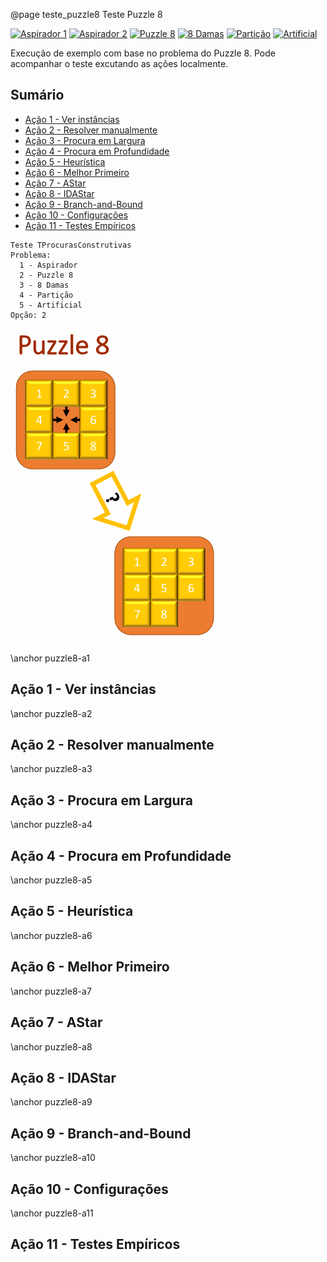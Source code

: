 @page teste_puzzle8 Teste Puzzle 8

[![Aspirador 1](https://img.shields.io/badge/Aspirador-1)](teste_aspirador1.html)
[![Aspirador 2](https://img.shields.io/badge/Aspirador-2)](teste_aspirador2.html)
[![Puzzle 8](https://img.shields.io/badge/Puzzle-8)](teste_puzzle8.html)
[![8 Damas](https://img.shields.io/badge/8-Damas)](teste_8damas.html)
[![Partição](https://img.shields.io/badge/Partição)](teste_particao.html)
[![Artificial](https://img.shields.io/badge/Artificial)](teste_artificial.html)



Execução de exemplo com base no problema do Puzzle 8. Pode acompanhar o teste excutando as ações localmente.

## Sumário

- [Ação 1 - Ver instâncias](#puzzle8-a1)
- [Ação 2 - Resolver manualmente](#puzzle8-a2)
- [Ação 3 - Procura em Largura](#puzzle8-a3)
- [Ação 4 - Procura em Profundidade](#puzzle8-a4)
- [Ação 5 - Heurística](#puzzle8-a5)
- [Ação 6 - Melhor Primeiro](#puzzle8-a6)
- [Ação 7 - AStar](#puzzle8-a7)
- [Ação 8 - IDAStar](#puzzle8-a8)
- [Ação 9 - Branch-and-Bound](#puzzle8-a9)
- [Ação 10 - Configurações](#puzzle8-a10)
- [Ação 11 - Testes Empíricos](#puzzle8-a11)


```entrada
Teste TProcurasConstrutivas
Problema:
  1 - Aspirador
  2 - Puzzle 8
  3 - 8 Damas
  4 - Partição
  5 - Artificial
Opção: 2
```

![Puzzle 8 - movimentar uma das peças para o espaço vazio](docs/images/puzzle8.png)



\anchor puzzle8-a1
## Ação 1 - Ver instâncias

\anchor puzzle8-a2
## Ação 2 - Resolver manualmente

\anchor puzzle8-a3
## Ação 3 - Procura em Largura

\anchor puzzle8-a4
## Ação 4 - Procura em Profundidade

\anchor puzzle8-a5
## Ação 5 - Heurística

\anchor puzzle8-a6
## Ação 6 - Melhor Primeiro

\anchor puzzle8-a7
## Ação 7 - AStar

\anchor puzzle8-a8
## Ação 8 - IDAStar

\anchor puzzle8-a9
## Ação 9 - Branch-and-Bound

\anchor puzzle8-a10
## Ação 10 - Configurações

\anchor puzzle8-a11
## Ação 11 - Testes Empíricos

